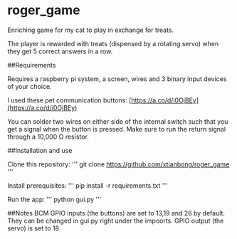 # roger_game


Enriching game for my cat to play in exchange for treats.

The player is rewarded with treats (dispensed by a rotating servo) when they get 5 correct answers in a row.

##Requirements

Requires a raspberry pi system, a screen, wires and 3 binary input devices of your choice.

I used these pet communication buttons: [https://a.co/d/i0OjBEy](https://a.co/d/i0OjBEy)

You can solder two wires on either side of the internal switch such that you get a signal when the button is pressed. Make sure to run the return signal through a 10,000 Ω resistor.

##Installation and use

Clone this repository:
'''
git clone https://github.com/xtianbong/roger_game
'''

Install prerequisites:
'''
pip install -r requirements.txt
'''

Run the app:
'''
python gui.py
'''

##Notes
BCM GPIO inputs (the buttons) are set to 13,19 and 26 by default. They can be changed in gui.py right under the impoorts.
GPIO output (the servo) is set to 18
